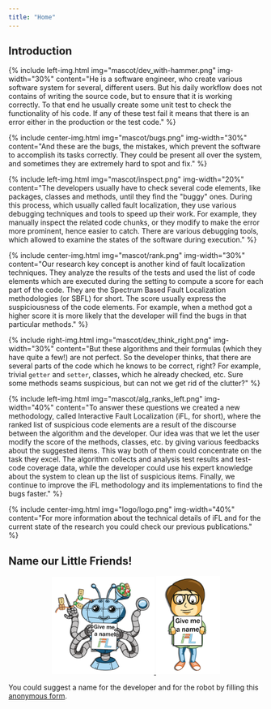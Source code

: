 ```yaml
---
title: "Home"
---
```

## Introduction

{% include left-img.html img="mascot/dev_with-hammer.png" img-width="30%"
content="He is a software engineer, who create various software system for several, different users. But his daily workflow does not contains of writing the source code, but to ensure that it is working correctly. To that end he usually create some unit test to check the functionality of his code. If any of these test fail it means that there is an error either in the production or the test code." %}

{% include center-img.html img="mascot/bugs.png" img-width="30%"
content="And these are the bugs, the mistakes, which prevent the software to accomplish its tasks correctly. They could be present all over the system, and sometimes they are extremely hard to spot and fix." %}

{% include left-img.html img="mascot/inspect.png" img-width="20%"
content="The developers usually have to check several code elements, like packages, classes and methods, until they find the \"buggy\" ones. During this process, which usually called fault localization, they use various debugging techniques and tools to speed up their work. For example, they manually inspect the related code chunks, or they modify to make the error more prominent, hence easier to catch. There are various debugging tools, which allowed to examine the states of the software during execution." %}

{% include center-img.html img="mascot/rank.png" img-width="30%"
content="Our research key concept is another kind of fault localization techniques. They analyze the results of the tests and used the list of code elements which are executed during the setting to compute a score for each part of the code. They are the Spectrum Based Fault Localization methodologies (or SBFL) for short. The score usually express the suspiciousness of the code elements. For example, when a method got a higher score it is more likely that the developer will find the bugs in that particular methods." %}

{% include right-img.html img="mascot/dev_think_right.png" img-width="30%"
content="But these algorithms and their formulas (which they have quite a few!) are not perfect. So the developer thinks, that there are several parts of the code which he knows to be correct, right? For example, trivial `getter` and `setter`, classes, which he already checked, etc. Sure some methods seams suspicious, but can not we get rid of the clutter?" %}

{% include left-img.html img="mascot/alg_ranks_left.png" img-width="40%"
content="To answer these questions we created a new methodology, called Interactive Fault Localization (iFL, for short), where the ranked list of suspicious code elements are a result of the discourse between the algorithm and the developer. Our idea was that we let the user modify the score of the methods, classes, etc. by giving various feedbacks about the suggested items. This way both of them could concentrate on the task they excel. The algorithm collects and analysis test results and test-code coverage data, while the developer could use his expert knowledge about the system to clean up the list of suspicious items. Finally, we continue to improve the iFL methodology and its implementations to find the bugs faster." %}

{% include center-img.html img="logo/logo.png" img-width="40%"
content="For more information about the technical details of iFL and for the current state of the research you could check our previous publications." %}

## Name our Little Friends!

<div style="text-align: center">
    <a href="https://forms.gle/eTGFVMDtrA6KprMT7"><img src="mascot/alg_sign.png" style="width: 40%; display: inline"/>
    <img src="mascot/dev_sign.png" style="width: 25%; display: inline"/></a>
</div>

You could suggest a name for the developer and for the robot by filling this [anonymous form](https://forms.gle/eTGFVMDtrA6KprMT7).